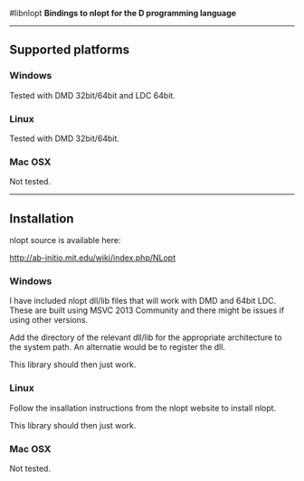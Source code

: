 #libnlopt
**Bindings to nlopt for the D programming language**

---

## Supported platforms

### Windows
Tested with DMD 32bit/64bit and LDC 64bit. 

### Linux
Tested with DMD 32bit/64bit.

### Mac OSX
Not tested.

---

## Installation

nlopt source is available here:

http://ab-initio.mit.edu/wiki/index.php/NLopt

### Windows
I have included nlopt dll/lib files that will work with DMD and 64bit LDC. 
These are built using MSVC 2013 Community and there might be issues if using
other versions.

Add the directory of the relevant dll/lib for the appropriate architecture to
the system path. An alternatie would be to register the dll.

This library should then just work. 

### Linux
Follow the insallation instructions from the nlopt website to install nlopt.

This library should then just work. 

### Mac OSX
Not tested.